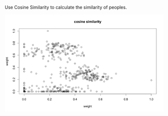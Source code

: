 Use Cosine Similarity to calculate the similarity of peoples.

<img alt="cosine-similarity" src="../img/cosine-similarity.png"/>
